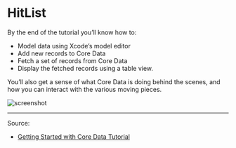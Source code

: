 # HitList

By the end of the tutorial you’ll know how to:

- Model data using Xcode’s model editor
- Add new records to Core Data
- Fetch a set of records from Core Data
- Display the fetched records using a table view.

You’ll also get a sense of what Core Data is doing behind the scenes, and how you can interact with the various moving pieces.

![screenshot](https://koenig-media.raywenderlich.com/uploads/2017/10/image15-1-281x500.png)

---

Source:

- [Getting Started with Core Data Tutorial](https://www.raywenderlich.com/173972/getting-started-with-core-data-tutorial-2)
